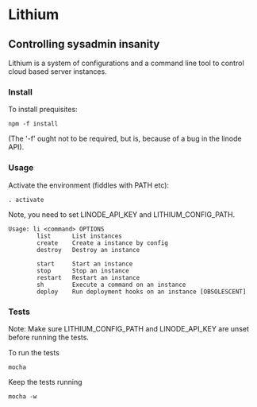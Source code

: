 # Lithium

## Controlling sysadmin insanity

Lithium is a system of configurations and a command line tool to 
control cloud based server instances.

### Install ###
To install prequisites:

    npm -f install

(The '-f' ought not to be required, but is, because of a bug in 
the linode API).

### Usage ###

Activate the environment (fiddles with PATH etc):

    . activate

Note, you need to set LINODE\_API\_KEY and LITHIUM\_CONFIG\_PATH.

    Usage: li <command> OPTIONS
            list      List instances
            create    Create a instance by config
            destroy   Destroy an instance

            start     Start an instance
            stop      Stop an instance
            restart   Restart an instance
            sh        Execute a command on an instance
            deploy    Run deployment hooks on an instance [OBSOLESCENT]

### Tests ###

Note: Make sure LITHIUM\_CONFIG\_PATH and LINODE\_API\_KEY are unset before running the tests.

To run the tests

    mocha

Keep the tests running 

    mocha -w

